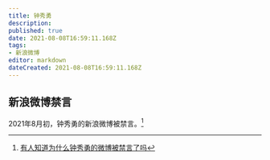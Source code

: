```yaml
---
title: 钟秀勇
description: 
published: true
date: 2021-08-08T16:59:11.168Z
tags:
- 新浪微博
editor: markdown
dateCreated: 2021-08-08T16:59:11.168Z
---
```


## 新浪微博禁言

2021年8月初，钟秀勇的新浪微博被禁言。[^b240]

[^b240]: [有人知道为什么钟秀勇的微博被禁言了吗](https://web.archive.org/web/20210807064235/https://www.douban.com/group/topic/240815824/)
